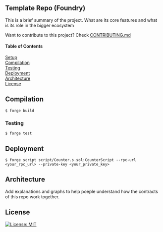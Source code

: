 ## Template Repo (Foundry)

This is a brief summary of the project.
What are its core features and what is its role in the bigger ecosystem

Want to contribute to this project?
Check [CONTRIBUTING.md](CONTRIBUTING.md)


#### Table of Contents  
[Setup](#setup)  
[Compilation](#compilation)  
[Testing](#testing)  
[Deployment](#deployment)  
[Architecture](#architecture)  
[License](#license)  

## Compilation 

```shell
$ forge build
```

### Testing

```shell
$ forge test
```

## Deployment

```shell
$ forge script script/Counter.s.sol:CounterScript --rpc-url <your_rpc_url> --private-key <your_private_key>
```

## Architecture

Add explanations and graphs to help poeple understand how the contracts of this repo work together.

## License
[![License: MIT](https://img.shields.io/badge/License-MIT-yellow.svg)](https://opensource.org/licenses/MIT)

